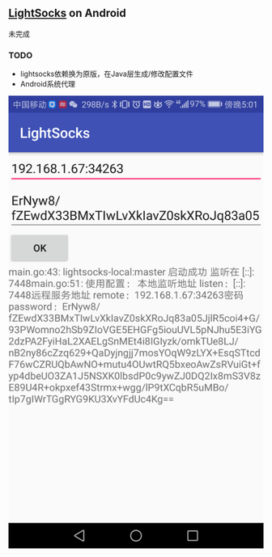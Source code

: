 
## [LightSocks](https://github.com/gwuhaolin/lightsocks) on Android

未完成

### TODO
- lightsocks依赖换为原版，在Java层生成/修改配置文件
- Android系统代理

![screenshot](screenshot.jpg)